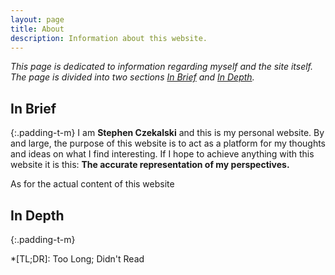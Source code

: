 ```yaml
---
layout: page
title: About
description: Information about this website.
---
```

*This page is dedicated to information regarding myself and the site itself. The page is*
*divided into two sections [In Brief](#in-brief) and [In Depth](#in-depth).*

## In Brief
{:.padding-t-m}
I am **Stephen Czekalski** and this is my personal website. By and large, the purpose of this website
is to act as a platform for my thoughts and ideas on what I find interesting. If I hope to achieve
anything with this website it is this: **The accurate representation of my perspectives.**

As for the actual content of this website 

## In Depth
{:.padding-t-m}


*[TL;DR]: Too Long; Didn't Read